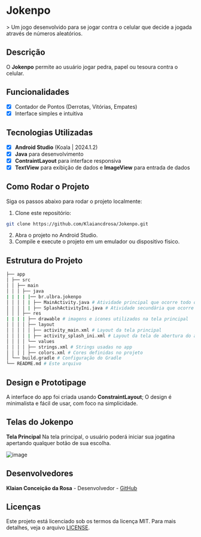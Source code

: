 # **Jokenpo**
&gt; Um jogo desenvolvido para se jogar contra o celular que decide a jogada através de números aleatórios.

## Descrição
O **Jokenpo** permite ao usuário jogar pedra, papel ou tesoura contra o celular.

## Funcionalidades
- [x] Contador de Pontos (Derrotas, Vitórias, Empates)
- [x] Interface simples e intuitiva

## Tecnologias Utilizadas
- [x] **Android Studio** (Koala | 2024.1.2)
- [x] **Java** para desenvolvimento
- [x] **ContraintLayout** para interface responsiva
- [x] **TextView** para exibição de dados e **ImageView** para entrada de dados
      
## Como Rodar o Projeto
Siga os passos abaixo para rodar o projeto localmente:

1. Clone este repositório:
```bash
git clone https://github.com/Klaiancdrosa/Jokenpo.git
```
2. Abra o projeto no Android Studio.
3. Compile e execute o projeto em um emulador ou dispositivo físico.
   
## Estrutura do Projeto
```bash
├── app
│ ├── src
│ │ ├── main
│ │ │ ├── java
| | | | |── br.ulbra.jokenpo
│ │ │ │ | ├── MainActivity.java # Atividade principal que ocorre todo o calculo do bot e contagem das pontuações.
│ │ │ │ | ├── SplashActivityIni.java # Atividade secundária que ocorre a abertura do aplicativo.
│ │ │ ├── res
| | | | ├── drawable # imagens e icones utilizados na tela principal
│ │ │ │ ├── layout
│ │ │ │ │ ├── activity_main.xml # Layout da tela principal
│ │ │ │ | ├── activity_splash_ini.xml # Layout da tela de abertura do aplicativo.
│ │ │ │ └── values
│ │ │ │ ├── strings.xml # Strings usadas no app
│ │ │ │ ├── colors.xml # Cores definidas no projeto
│ └── build.gradle # Configuração do Gradle
└── README.md # Este arquivo
```

## Design e Prototipage
A interface do app foi criada usando **ConstraintLayout**;
O design é minimalista e fácil de usar, com foco na simplicidade.

## Telas do Jokenpo
**Tela Principal**
Na tela principal, o usuário poderá iniciar sua jogatina apertando qualquer botão de sua escolha.

![image](https://github.com/user-attachments/assets/e6a6bb0c-cbfc-44e0-b064-0fae45215629)

## Desenvolvedores
**Klaian Conceição da Rosa** - Desenvolvedor - [GitHub](https://github.com/Klaiancdrosa)

## Licenças
Este projeto está licenciado sob os termos da licença MIT. Para mais detalhes, veja o arquivo
[LICENSE](LICENSE).
